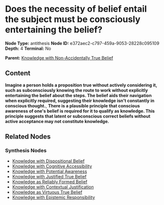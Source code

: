 # Does the necessity of belief entail the subject must be consciously entertaining the belief?

**Node Type:** antithesis
**Node ID:** e372aec2-c797-459a-9053-28228c095109
**Depth:** 4
**Terminal:** No

**Parent:** [Knowledge with Non-Accidentally True Belief](knowledge-with-non-accidentally-true-belief-synthesis-b88d35c8-897c-415f-a9db-ea5bfa358709.md)

## Content

**Imagine a person holds a proposition true without actively considering it, such as subconsciously knowing the route to work without explicitly entertaining the belief about the steps. The belief aids their navigation when explicitly required, suggesting their knowledge isn't constantly in conscious thought.**, **There is a plausible principle that conscious awareness of one's belief is required for it to qualify as knowledge. This principle suggests that latent or subconscious correct beliefs without active acceptance may not constitute knowledge.**

## Related Nodes

### Synthesis Nodes

- [Knowledge with Dispositional Belief](knowledge-with-dispositional-belief-synthesis-27e49cb6-21d1-47a4-a143-1279a047854c.md)
- [Knowledge with Cognitive Accessibility](knowledge-with-cognitive-accessibility-synthesis-518eab51-8bda-47e4-aa0d-b105b9c353ee.md)
- [Knowledge with Potential Awareness](knowledge-with-potential-awareness-synthesis-e967866c-1c1c-4c93-aa33-9fa5a54a8ae5.md)
- [Knowledge with Justified True Belief](knowledge-with-justified-true-belief-synthesis-723775e3-f0f6-45ab-9334-726500e74ce6.md)
- [Knowledge as Reliably Formed Belief](knowledge-as-reliably-formed-belief-synthesis-3ab1bde4-d8f9-4f8a-9084-d5d2915a18b4.md)
- [Knowledge with Contextual Justification](knowledge-with-contextual-justification-synthesis-ef7e63ff-6dc7-4a90-8398-35674a17b8c2.md)
- [Knowledge as Virtuous True Belief](knowledge-as-virtuous-true-belief-synthesis-92c013c3-c455-4c72-8feb-4b94956ead37.md)
- [Knowledge with Epistemic Responsibility](knowledge-with-epistemic-responsibility-synthesis-7e8a236f-3711-424b-a8d0-36f5d0f3db23.md)
